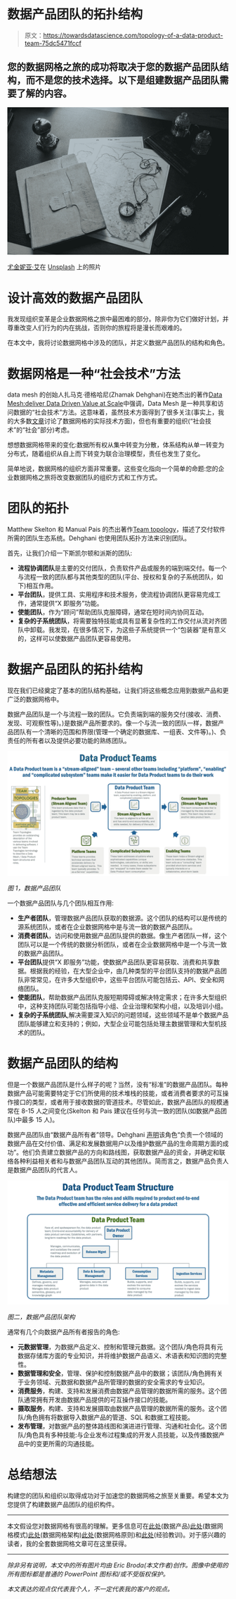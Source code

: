 # 数据产品团队的拓扑结构

> 原文：<https://towardsdatascience.com/topology-of-a-data-product-team-75dc5471fccf>

## 您的数据网格之旅的成功将取决于您的数据产品团队结构，而不是您的技术选择。以下是组建数据产品团队需要了解的内容。

![](img/9c8c14017ff07a13b73a9be37a761214.png)

[尤金妮亚·艾](https://unsplash.com/@eugeniia?utm_source=unsplash&utm_medium=referral&utm_content=creditCopyText)在 [Unsplash](https://unsplash.com/s/photos/map-desk?utm_source=unsplash&utm_medium=referral&utm_content=creditCopyText) 上的照片

# 设计高效的数据产品团队

我发现组织变革是企业数据网格之旅中最困难的部分。除非你为它们做好计划，并尊重改变人们行为的内在挑战，否则你的旅程将是漫长而艰难的。

在本文中，我将讨论数据网格中涉及的团队，并定义数据产品团队的结构和角色。

# 数据网格是一种“社会技术”方法

data mesh 的创始人扎马克·德格哈尼(Zhamak Dehghani)在她杰出的著作[Data Mesh:deliver Data Driven Value at Scale](https://www.amazon.com/Data-Mesh-Delivering-Data-Driven-Value/dp/1492092398)中强调，Data Mesh 是一种共享和访问数据的“社会技术”方法。这意味着，虽然技术方面得到了很多关注(事实上，我的大多数[文章](https://medium.com/@ericbroda)讨论了数据网格的实际技术方面)，但也有重要的组织(“社会技术”的“社会”部分)考虑。

想想数据网格带来的变化:数据所有权从集中转变为分散，体系结构从单一转变为分布式，随着组织从自上而下转变为联合治理模型，责任也发生了变化。

简单地说，数据网格的组织方面非常重要。这些变化指向一个简单的命题:您的企业数据网格之旅将改变数据团队的组织方式和工作方式。

# 团队的拓扑

Matthew Skelton 和 Manual Pais 的杰出著作[Team topology](https://www.amazon.com/Team-Topologies-Organizing-Business-Technology/dp/1942788819/)，描述了交付软件所需的团队生态系统。Dehghani 也使用团队拓扑方法来识别团队。

首先，让我们介绍一下斯凯尔顿和派斯的团队:

*   **流程协调团队**是主要的交付团队，负责软件产品或服务的端到端交付。每一个与流程一致的团队都与其他类型的团队(平台、授权和复杂的子系统团队，如下)相互作用。
*   **平台团队**，提供工具、实用程序和技术服务，使流程协调团队更容易完成工作，通常提供“X 即服务”功能。
*   **使能团队**，作为“顾问”帮助团队克服障碍，通常在短时间内协同互动。
*   **复杂的子系统团队**，将需要独特技能或具有显著复杂性的工作交付从流对齐团队中卸载。我发现，在很多情况下，为这些子系统提供一个“包装器”是有意义的，这样可以使数据产品团队更容易使用。

# 数据产品团队的拓扑结构

现在我们已经奠定了基本的团队结构基础，让我们将这些概念应用到数据产品和更广泛的数据网格中。

数据产品团队是一个与流程一致的团队。它负责端到端的服务交付(接收、消费、发现、可观察性等)。)是数据产品所要求的。像一个与流一致的团队一样，数据产品团队有一个清晰的范围和界限(管理一个确定的数据库、一组表、文件等)。)、负责任的所有者以及提供必要功能的熟练团队。

![](img/9da566c0b5623a2faef82ac76fedb1de.png)

*图 1，数据产品团队*

一个数据产品团队与几个团队相互作用:

*   **生产者团队**，管理数据产品团队获取的数据源。这个团队的结构可以是传统的源系统团队，或者在企业数据网格中是与流一致的数据产品团队。
*   **消费者团队**，访问和使用数据产品团队提供的数据。像生产者团队一样，这个团队可以是一个传统的数据分析团队，或者在企业数据网格中是一个与流一致的数据产品团队。
*   **平台团队**提供“X 即服务”功能，使数据产品团队更容易获取、消费和共享数据。根据我的经验，在大型企业中，由几种类型的平台团队支持的数据产品团队非常常见，在许多大型组织中，这些平台团队可能包括云、API、安全和网络团队。
*   **使能团队**，帮助数据产品团队克服短期障碍或解决特定需求；在许多大型组织中，这种支持团队可能包括指导小组、企业治理和架构小组，以及培训小组。
*   **复杂的子系统团队**,解决需要深入知识的问题领域，这些领域不是单个数据产品团队能够建立和支持的；例如，大型企业可能包括处理主数据管理和大型机技术的团队。

# 数据产品团队的结构

但是一个数据产品团队是什么样子的呢？当然，没有“标准”的数据产品团队。每种数据产品可能需要特定于它们所使用的技术堆栈的技能，或者消费者要求的可互操作接口的类型，或者用于接收数据的管道技术。尽管如此，数据产品团队的规模通常在 8-15 人之间变化(Skelton 和 Pais 建议在任何与流一致的团队(如数据产品团队)中最多 15 人)。

数据产品团队由“数据产品所有者”领导。Dehghani [声明](https://www.amazon.com/Data-Mesh-Delivering-Data-Driven-Value/dp/1492092398)该角色“负责一个领域的数据产品在交付价值、满足和发展数据用户以及维护数据产品的生命周期方面的成功”。他们负责建立数据产品的方向和路线图，获取数据产品的资金，并确定和联络各种利益相关者和与数据产品团队互动的其他团队。简而言之，数据产品负责人是数据产品团队的代言人。

![](img/6bc44b90bee5f3bf58c0a1925239a711.png)

*图二，数据产品团队架构*

通常有几个向数据产品所有者报告的角色:

*   **元数据管理**，为数据产品定义、控制和管理元数据。这个团队/角色将具有元数据存储库方面的专业知识，并将维护数据产品语义、术语表和知识图的完整性。
*   **数据管理和安全**，管理、保护和控制数据产品中的数据；该团队/角色拥有关于业务领域、元数据和数据产品所管理的数据的安全需求的专业知识。
*   **消费服务**，构建、支持和发展消费由数据产品管理的数据所需的服务。这个团队通常拥有开发由数据产品提供的可互操作接口的技能。
*   **摄取服务**，构建、支持和发展摄取由数据产品管理的数据所需的服务。这个团队/角色拥有将数据导入数据产品的管道、SQL 和数据工程技能。
*   **发布管理**，对数据产品的整体路线图和演进进行管理、沟通和社会化。这个团队/角色具有多种技能:与企业发布过程集成的开发人员技能，以及传播数据产品中的变更所需的沟通技能。

# 总结想法

构建您的团队和组织以取得成功对于加速您的数据网格之旅至关重要。希望本文为您提供了构建数据产品团队的组织构件。

***

本文假设您对数据网格有很高的理解。更多信息可在[此处](/the-anatomy-of-a-data-product-d3140f068311)(数据产品)[此处](/data-mesh-architecture-patterns-98cc1014f251)(数据网格模式)[此处](/an-architecture-for-the-data-mesh-32ff4a15f16f)(数据网格架构)[此处](https://martinfowler.com/articles/data-mesh-principles.html)(数据网格原则)和[此处](https://medium.com/google-cloud/10-reasons-why-you-should-not-adopt-data-mesh-7a0b045ea40f)(经验教训)。对于感兴趣的读者，我的全套数据网格文章可在这里获得。

***

*除非另有说明，本文中的所有图片均由 Eric Broda(本文作者)创作。图像中使用的所有图标都是普通的 PowerPoint 图标和/或不受版权保护。*

*本文表达的观点仅代表我个人，不一定代表我的客户的观点。*